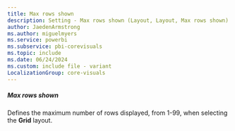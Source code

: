 ```yaml
---
title: Max rows shown
description: Setting - Max rows shown (Layout, Layout, Max rows shown)
author: JaedenArmstrong
ms.author: miguelmyers
ms.service: powerbi
ms.subservice: pbi-corevisuals
ms.topic: include
ms.date: 06/24/2024
ms.custom: include file - variant
LocalizationGroup: core-visuals
---
```

##### Max rows shown

Defines the maximum number of rows displayed, from 1-99, when selecting the **Grid** layout.
